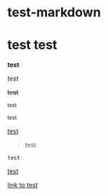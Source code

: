 # test-markdown

# test test

**test**

*test*

~~test~~

<sub>test</sub>

<sup>test</sup>

<ins>test</ins>

>test

`test`

[test](www.tencent.com)

[link to test](#test-test)


